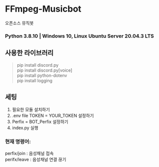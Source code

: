 # FFmpeg-Musicbot
오픈소스 뮤직봇

### Python 3.8.10 | Windows 10, Linux Ubuntu Server 20.04.3 LTS
## 사용한 라이브러리
> pip install discord.py </br>
> pip install discord.py[voice] </br>
> pip install python-dotenv </br>
> pip install logging </br>

## 세팅
1. 필요한 모듈 설치하기
2. .env file TOKEN = YOUR_TOKEN 설정하기
3. Perfix = BOT_Perfix 설정하기
4. index.py 실행

### 현재 명령어:
perfix/join : 음성채널 접속 </br>
perifx/leave : 음성채널 연결 끊기 </br>
